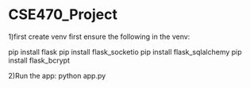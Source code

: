 # CSE470_Project

1)first create venv first
ensure the following in the venv:

  pip install flask 
  pip install flask_socketio 
  pip install flask_sqlalchemy 
  pip install flask_bcrypt


2)Run the app:
  python app.py

